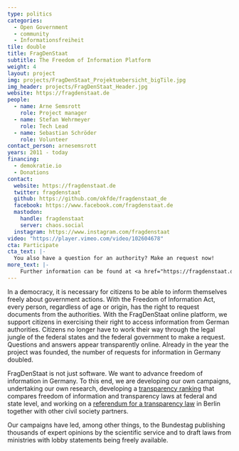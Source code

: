 ```yaml
---
type: politics
categories:
  - Open Government
  - community
  - Informationsfreiheit
tile: double
title: FragDenStaat
subtitle: The Freedom of Information Platform
weight: 4
layout: project
img: projects/FragDenStaat_Projektuebersicht_bigTile.jpg
img_header: projects/FragDenStaat_Header.jpg
website: https://fragdenstaat.de
people:
  - name: Arne Semsrott
    role: Project manager
  - name: Stefan Wehrmeyer
    role: Tech Lead
  - name: Sebastian Schröder
    role: Volunteer
contact_person: arnesemsrott
years: 2011 - today
financing:
  - demokratie.io
  - Donations
contact:
  website: https://fragdenstaat.de
  twitter: fragdenstaat
  github: https://github.com/okfde/fragdenstaat_de
  facebook: https://www.facebook.com/fragdenstaat.de
  mastodon:
    handle: fragdenstaat
    server: chaos.social
  instagram: https://www.instagram.com/fragdenstaat
video: "https://player.vimeo.com/video/102604678"
cta: Participate
cta_text: |-
  You also have a question for an authority? Make an request now! 
more_text: |-
    Further information can be found at <a href="https://fragdenstaat.de">FragDenStaat.de</a>.
---
```


In a democracy, it is necessary for citizens to be able to inform themselves freely about government actions. With the Freedom of Information Act, every person, regardless of age or origin, has the right to request documents from the authorities. With the FragDenStaat online platform, we support citizens in exercising their right to access information from German authorities. Citizens no longer have to work their way through the legal jungle of the federal states and the federal government to make a request. Questions and answers appear transparently online. Already in the year the project was founded, the number of requests for information in Germany doubled. 
 
FragDenStaat is not just software. We want to advance freedom of information in Germany. To this end, we are developing our own campaigns, undertaking our own research, developing a [transparency ranking]( /projekte/transparenzranking/) that compares freedom of information and transparency laws at federal and state level, and working on a [referendum for a transparency law]( /projekte/volksentscheid/) in Berlin together with other civil society partners. 
 
Our campaigns have led, among other things, to the Bundestag publishing thousands of expert opinions by the scientific service and to draft laws from ministries with lobby statements being freely available. 

